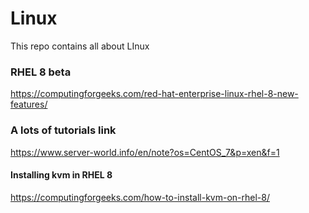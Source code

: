 # Linux
This repo contains all about LInux
### RHEL 8 beta
https://computingforgeeks.com/red-hat-enterprise-linux-rhel-8-new-features/


### A lots of tutorials link 
https://www.server-world.info/en/note?os=CentOS_7&p=xen&f=1


#### Installing kvm in RHEL 8
https://computingforgeeks.com/how-to-install-kvm-on-rhel-8/
